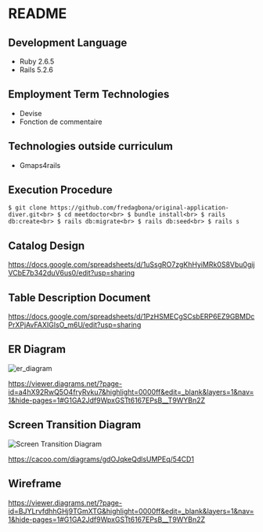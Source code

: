 # README

## Development Language

* Ruby 2.6.5
* Rails 5.2.6

## Employment Term Technologies

* Devise
* Fonction de commentaire

## Technologies outside curriculum

* Gmaps4rails

## Execution Procedure

``$ git clone https://github.com/fredagbona/original-application-diver.git<br>
$ cd meetdoctor<br>
$ bundle install<br>
$ rails db:create<br>
$ rails db:migrate<br>
$ rails db:seed<br>
$ rails s``


## Catalog Design

<https://docs.google.com/spreadsheets/d/1uSsgRO7zgKhHyiMRk0S8Vbu0gijVCbE7b342duV6us0/edit?usp=sharing>

## Table Description Document

<https://docs.google.com/spreadsheets/d/1PzHSMECgSCsbERP6EZ9GBMDcPrXPjAvFAXIGIsO_m6U/edit?usp=sharing>

## ER Diagram

![er_diagram](https://user-images.githubusercontent.com/67292489/137015450-26b7720f-52ef-4ecc-9065-14d4bb11e46c.png)


<https://viewer.diagrams.net/?page-id=a4hX92RwQ5O4fryRvku7&highlight=0000ff&edit=_blank&layers=1&nav=1&hide-pages=1#G1GA2Jdf9WpxGSTt6167EPsB__T9WYBn2Z>

## Screen Transition Diagram

![Screen Transition Diagram](https://cacoo.com/diagrams/gdOJqkeQdlsUMPEq-54CD1.png)

<https://cacoo.com/diagrams/gdOJqkeQdlsUMPEq/54CD1>

## Wireframe

<https://viewer.diagrams.net/?page-id=BJYLrvfdhhGHj9TGmXTG&highlight=0000ff&edit=_blank&layers=1&nav=1&hide-pages=1#G1GA2Jdf9WpxGSTt6167EPsB__T9WYBn2Z>